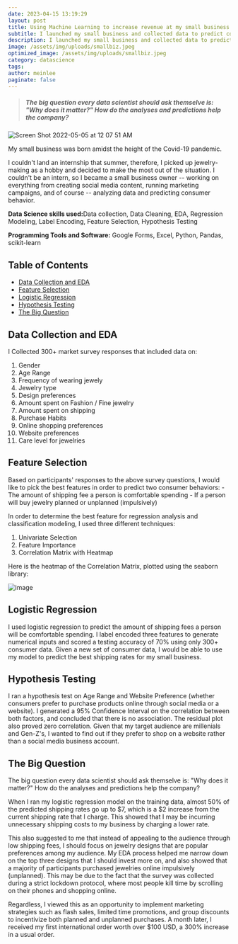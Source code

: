 ```yaml
---
date: 2023-04-15 13:19:29
layout: post
title: Using Machine Learning to increase revenue at my small business
subtitle: I launched my small business and collected data to predict consumer behavior
description: I launched my small business and collected data to predict consumer behavior
image: /assets/img/uploads/smallbiz.jpeg
optimized_image: /assets/img/uploads/smallbiz.jpeg
category: datascience
tags:
author: meinlee
paginate: false
---
```


> ##### The big question every data scientist should ask themselve is: "Why does it matter?" How do the analyses and predictions help the company?


![Screen Shot 2022-05-05 at 12 07 51 AM](https://user-images.githubusercontent.com/73072620/166876724-8cd7fe59-c9d7-4f00-8f96-f529e72fccc7.png)


My small business was born amidst the height of the Covid-19 pandemic. 

I couldn't land an internship that summer, therefore, I picked up jewelry-making as a hobby and decided to make the most out of the situation. I couldn't be an intern, so I became a small business owner -- working on everything from creating social media content, running marketing campaigns, and of course -- analyzing data and predicting consumer behavior.

<b>Data Science skills used:</b>Data collection, Data Cleaning, EDA, Regression Modeling, Label Encoding, Feature Selection, Hypothesis Testing

<b>Programming Tools and Software:</b> Google Forms, Excel, Python, Pandas, scikit-learn

<div>
<h2 class="toc_title">Table of Contents</h2>
<ul class="toc_list">
  <li><a href="#Data Collection and EDA">Data Collection and EDA</a></li>
  <li><a href="#Feature Selection">Feature Selection</a></li>
  <li><a href="#Logistic Regression">Logistic Regression</a></li>
  <li><a href="#Hypothesis Testing">Hypothesis Testing</a></li>
  <li><a href="#The Big Question">The Big Question</a></li>
</ul>
</div>

<h2 id="Data Collection and EDA">Data Collection and EDA</h2>

I Collected 300+ market survey responses that included data on: 
1. Gender	
2. Age Range	
3. Frequency of wearing jewely
4. Jewelry type
5. Design preferences
6. Amount spent on Fashion / Fine jewelry
7. Amount spent on shipping
8. Purchase Habits
9. Online shopping preferences 
10. Website preferences
11. Care level for jewelries

<h2 id="Feature Selection">Feature Selection</h2>
Based on participants' responses to the above survey questions, I would like to pick the best features in order to predict two consumer behaviors:
- The amount of shipping fee a person is comfortable spending
- If a person will buy jewelry planned or unplanned (impulsively)

In order to determine the best feature for regression analysis and classification modeling, I used three different techniques: 
1. Univariate Selection
2. Feature Importance
3. Correlation Matrix with Heatmap

Here is the heatmap of the Correlation Matrix, plotted using the seaborn library:

![image](https://user-images.githubusercontent.com/73072620/166882092-5aa2d75a-989d-4ee2-9ea7-c94056be647d.png)

<h2 id="Logistic Regression">Logistic Regression</h2>
I used logistic regression to predict the amount of shipping fees a person will be comfortable spending. I label encoded three features to generate numerical inputs and scored a testing accuracy of 70% using only 300+ consumer data. Given a new set of consumer data, I would be able to use my model to predict the best shipping rates for my small business. 

<h2 id="Hypothesis Testing">Hypothesis Testing</h2>

I ran a hypothesis test on Age Range and Website Preference (whether consumers prefer to purchase products online through social media or a website). I generated a 95% Confidence Interval on the correlation between both factors, and concluded that there is no association. The residual plot also proved zero correlation. Given that my target audience are millenials and Gen-Z's, I wanted to find out if they prefer to shop on a website rather than a social media business account.
 
 <h2 id="The Big Question">The Big Question</h2>
 
 The big question every data scientist should ask themselve is: "Why does it matter?" How do the analyses and predictions help the company?
 
When I ran my logistic regression model on the training data, almost 50% of the predicted shipping rates go up to $7, which is a $2 increase from the current shipping rate that I charge. This showed that I may be incurring unnecessary shipping costs to my business by charging a lower rate. 

This also suggested to me that instead of appealing to the audience through low shipping fees, I should focus on jewelry designs that are popular preferences among my audience. My EDA process helped me narrow down on the top three designs that I should invest more on, and also showed that a majority of participants purchased jewelries online impulsively (unplanned). This may be due to the fact that the survey was collected during a strict lockdown protocol, where most people kill time by scrolling on their phones and shopping online. 

Regardless, I viewed this as an opportunity to implement marketing strategies such as flash sales, limited time promotions, and group discounts to incentivize both planned and unplanned purchases. A month later, I received my first international order worth over $100 USD, a 300% increase in a usual order. 
 
 
 
 
 
 
 
 
 
 
 
 
 

